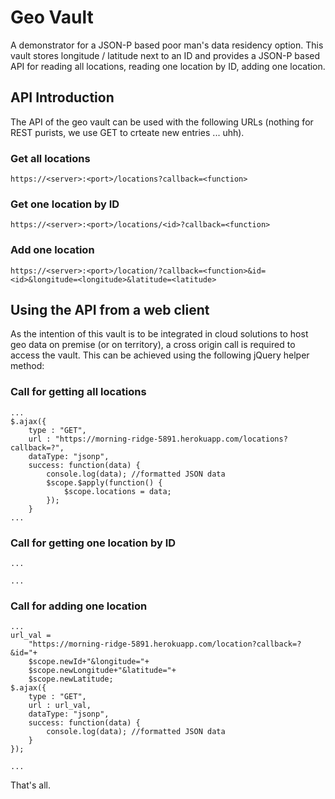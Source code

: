 # Geo Vault
A demonstrator for a JSON-P based poor man's data residency option. This vault stores longitude / latitude next to an ID and provides a JSON-P based API for reading all locations, reading one location by ID, adding one location.

## API Introduction
The API of the geo vault can be used with the following URLs (nothing for REST purists, we use GET to crteate new entries ... uhh).

### Get all locations
    https://<server>:<port>/locations?callback=<function>
### Get one location by ID
    https://<server>:<port>/locations/<id>?callback=<function>

### Add one location
    https://<server>:<port>/location/?callback=<function>&id=<id>&longitude=<longitude>&latitude=<latitude>

## Using the API from a web client
As the intention of this vault is to be integrated in cloud solutions to host geo data on premise (or on territory), a cross origin call is required to access the vault. This can be achieved using the following jQuery helper method:

### Call for getting all locations
    ...
    $.ajax({
        type : "GET",
        url : "https://morning-ridge-5891.herokuapp.com/locations?callback=?", 
        dataType: "jsonp", 
        success: function(data) { 
            console.log(data); //formatted JSON data 
            $scope.$apply(function() {
                $scope.locations = data;
            });
        } 
    ...

### Call for getting one location by ID
    ...

    ...

### Call for adding one location
    ...
    url_val = 
        "https://morning-ridge-5891.herokuapp.com/location?callback=?&id="+
        $scope.newId+"&longitude="+
        $scope.newLongitude+"&latitude="+
        $scope.newLatitude;
    $.ajax({
        type : "GET",
        url : url_val, 
        dataType: "jsonp", 
        success: function(data) { 
            console.log(data); //formatted JSON data 
        } 
    });

    ...

That's all.
